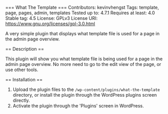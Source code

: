 === What The Template ===
Contributors: kevinvhengst
Tags: template, page, pages, admin, templates
Tested up to: 4.7.1
Requires at least: 4.0
Stable tag: 4.5
License: GPLv3
License URI: https://www.gnu.org/licenses/gpl-3.0.html

A very simple plugin that displays what template file is used for a page in the admin page overview.

== Description ==

This plugin will show you what template file is being used for a page in the admin page overview. No more need to go to the edit view of the page, or use other tools.

== Installation ==

1. Upload the plugin files to the `/wp-content/plugins/what-the-template` directory, or install the plugin through the WordPress plugins screen directly.
2. Activate the plugin through the 'Plugins' screen in WordPress.
